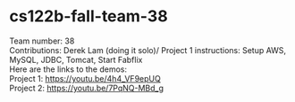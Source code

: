 # cs122b-fall-team-38

Team number: 38\
Contributions: Derek Lam (doing it solo)/
Project 1 instructions: Setup AWS, MySQL, JDBC, Tomcat, Start Fabflix\
Here are the links to the demos:\
Project 1: https://youtu.be/4h4_VF9epUQ \
Project 2: https://youtu.be/7PqNQ-MBd_g 
